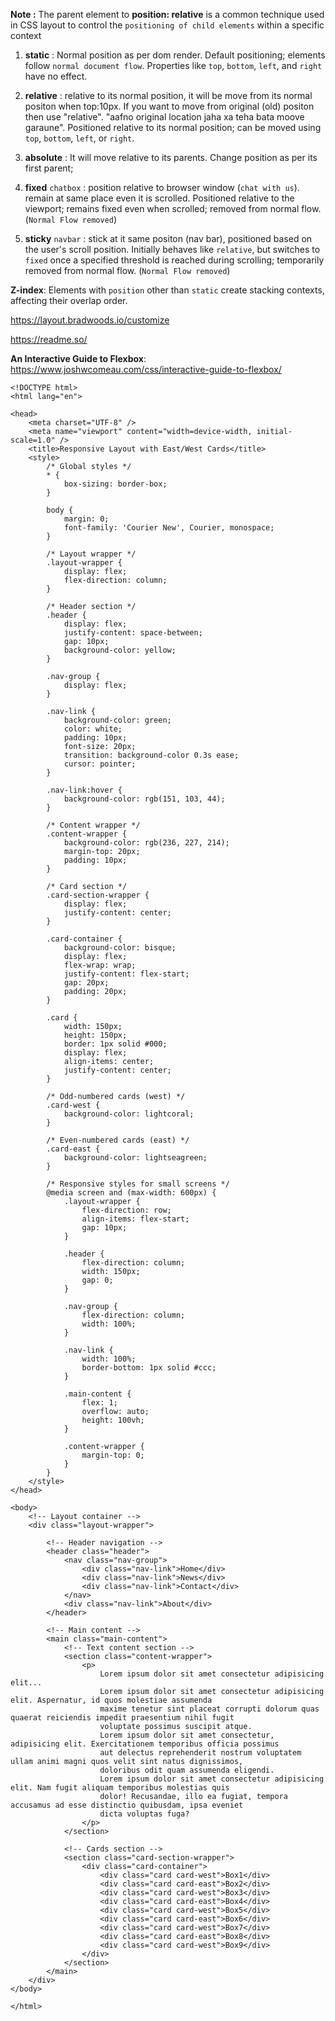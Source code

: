  **Note :** The parent element to **position: relative** is a common technique used in CSS layout to control the `positioning of child elements` within a specific context

1. **static** : Normal position as per dom render. Default positioning; elements follow `normal document flow`. Properties like `top`, `bottom`, `left`, and `right` have no effect.

2. **relative** : relative to its normal position, it will be move from its normal positon when top:10px. If you want to move from original (old) positon then use "relative". "aafno original location jaha xa teha bata moove garaune". Positioned relative to its normal position; can be moved using `top`, `bottom`, `left`, or `right`.

3. **absolute** : It will move relative to its parents. Change position as per its first parent;

4. **fixed** `chatbox` : position relative to browser window (`chat with us`). remain at same place even it is scrolled. Positioned relative to the viewport; remains fixed even when scrolled; removed from normal flow. (`Normal Flow removed`)

5. **sticky** `navbar` : stick at it same positon (nav bar), positioned based on the user's scroll position. Initially behaves like `relative`, but switches to `fixed` once a specified threshold is reached during scrolling; temporarily removed from normal flow. (`Normal Flow removed`)

**Z-index**: Elements with `position` other than `static` create stacking contexts, affecting their overlap order.


https://layout.bradwoods.io/customize

https://readme.so/

**An Interactive Guide to Flexbox**: https://www.joshwcomeau.com/css/interactive-guide-to-flexbox/

```
<!DOCTYPE html>
<html lang="en">

<head>
    <meta charset="UTF-8" />
    <meta name="viewport" content="width=device-width, initial-scale=1.0" />
    <title>Responsive Layout with East/West Cards</title>
    <style>
        /* Global styles */
        * {
            box-sizing: border-box;
        }

        body {
            margin: 0;
            font-family: 'Courier New', Courier, monospace;
        }

        /* Layout wrapper */
        .layout-wrapper {
            display: flex;
            flex-direction: column;
        }

        /* Header section */
        .header {
            display: flex;
            justify-content: space-between;
            gap: 10px;
            background-color: yellow;
        }

        .nav-group {
            display: flex;
        }

        .nav-link {
            background-color: green;
            color: white;
            padding: 10px;
            font-size: 20px;
            transition: background-color 0.3s ease;
            cursor: pointer;
        }

        .nav-link:hover {
            background-color: rgb(151, 103, 44);
        }

        /* Content wrapper */
        .content-wrapper {
            background-color: rgb(236, 227, 214);
            margin-top: 20px;
            padding: 10px;
        }

        /* Card section */
        .card-section-wrapper {
            display: flex;
            justify-content: center;
        }

        .card-container {
            background-color: bisque;
            display: flex;
            flex-wrap: wrap;
            justify-content: flex-start;
            gap: 20px;
            padding: 20px;
        }

        .card {
            width: 150px;
            height: 150px;
            border: 1px solid #000;
            display: flex;
            align-items: center;
            justify-content: center;
        }

        /* Odd-numbered cards (west) */
        .card-west {
            background-color: lightcoral;
        }

        /* Even-numbered cards (east) */
        .card-east {
            background-color: lightseagreen;
        }

        /* Responsive styles for small screens */
        @media screen and (max-width: 600px) {
            .layout-wrapper {
                flex-direction: row;
                align-items: flex-start;
                gap: 10px;
            }

            .header {
                flex-direction: column;
                width: 150px;
                gap: 0;
            }

            .nav-group {
                flex-direction: column;
                width: 100%;
            }

            .nav-link {
                width: 100%;
                border-bottom: 1px solid #ccc;
            }

            .main-content {
                flex: 1;
                overflow: auto;
                height: 100vh;
            }

            .content-wrapper {
                margin-top: 0;
            }
        }
    </style>
</head>

<body>
    <!-- Layout container -->
    <div class="layout-wrapper">

        <!-- Header navigation -->
        <header class="header">
            <nav class="nav-group">
                <div class="nav-link">Home</div>
                <div class="nav-link">News</div>
                <div class="nav-link">Contact</div>
            </nav>
            <div class="nav-link">About</div>
        </header>

        <!-- Main content -->
        <main class="main-content">
            <!-- Text content section -->
            <section class="content-wrapper">
                <p>
                    Lorem ipsum dolor sit amet consectetur adipisicing elit...
                    Lorem ipsum dolor sit amet consectetur adipisicing elit. Aspernatur, id quos molestiae assumenda
                    maxime tenetur sint placeat corrupti dolorum quas quaerat reiciendis impedit praesentium nihil fugit
                    voluptate possimus suscipit atque.
                    Lorem ipsum dolor sit amet consectetur, adipisicing elit. Exercitationem temporibus officia possimus
                    aut delectus reprehenderit nostrum voluptatem ullam animi magni quos velit sint natus dignissimos,
                    doloribus odit quam assumenda eligendi.
                    Lorem ipsum dolor sit amet consectetur adipisicing elit. Nam fugit aliquam temporibus molestias quis
                    dolor! Recusandae, illo ea fugiat, tempora accusamus ad esse distinctio quibusdam, ipsa eveniet
                    dicta voluptas fuga?
                </p>
            </section>

            <!-- Cards section -->
            <section class="card-section-wrapper">
                <div class="card-container">
                    <div class="card card-west">Box1</div>
                    <div class="card card-east">Box2</div>
                    <div class="card card-west">Box3</div>
                    <div class="card card-east">Box4</div>
                    <div class="card card-west">Box5</div>
                    <div class="card card-east">Box6</div>
                    <div class="card card-west">Box7</div>
                    <div class="card card-east">Box8</div>
                    <div class="card card-west">Box9</div>
                </div>
            </section>
        </main>
    </div>
</body>

</html>

```
